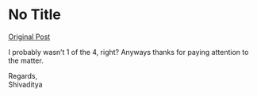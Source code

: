 # No Title

[Original Post](https://discourse.onlinedegree.iitm.ac.in/t/171141/484)

<p>I probably wasn’t 1 of the 4, right? Anyways thanks for paying attention to the matter.</p>
<p>Regards,<br>
Shivaditya</p>